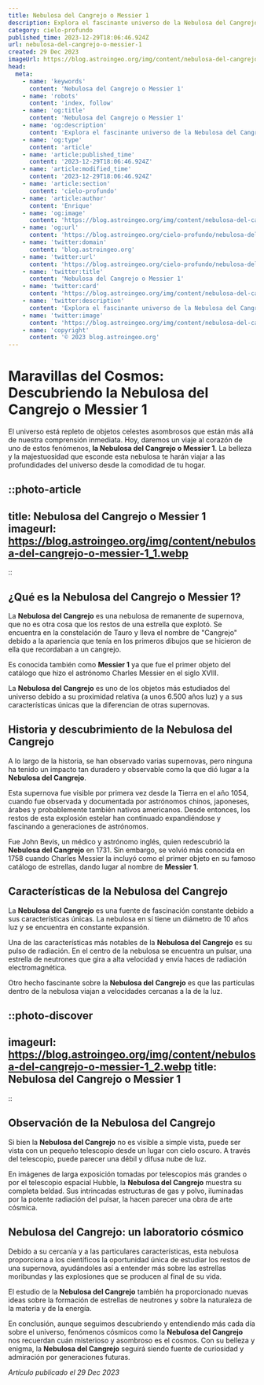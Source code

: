 ```yaml
---
title: Nebulosa del Cangrejo o Messier 1
description: Explora el fascinante universo de la Nebulosa del Cangrejo (M1). Descubre su origen, su estructura estelar y su impacto en la astronomía. ¡Únete ahora!
category: cielo-profundo
published_time: 2023-12-29T18:06:46.924Z
url: nebulosa-del-cangrejo-o-messier-1
created: 29 Dec 2023
imageUrl: https://blog.astroingeo.org/img/content/nebulosa-del-cangrejo-o-messier-1_3.webp
head:
  meta:
    - name: 'keywords'
      content: 'Nebulosa del Cangrejo o Messier 1'
    - name: 'robots'
      content: 'index, follow'
    - name: 'og:title'
      content: 'Nebulosa del Cangrejo o Messier 1'
    - name: 'og:description'
      content: 'Explora el fascinante universo de la Nebulosa del Cangrejo (M1). Descubre su origen, su estructura estelar y su impacto en la astronomía. ¡Únete ahora!'
    - name: 'og:type'
      content: 'article'
    - name: 'article:published_time'
      content: '2023-12-29T18:06:46.924Z'
    - name: 'article:modified_time'
      content: '2023-12-29T18:06:46.924Z'
    - name: 'article:section'
      content: 'cielo-profundo'
    - name: 'article:author'
      content: 'Enrique'
    - name: 'og:image'
      content: 'https://blog.astroingeo.org/img/content/nebulosa-del-cangrejo-o-messier-1_3.webp'
    - name: 'og:url'
      content: 'https://blog.astroingeo.org/cielo-profundo/nebulosa-del-cangrejo-o-messier-1'
    - name: 'twitter:domain'
      content: 'blog.astroingeo.org'
    - name: 'twitter:url'
      content: 'https://blog.astroingeo.org/cielo-profundo/nebulosa-del-cangrejo-o-messier-1'
    - name: 'twitter:title'
      content: 'Nebulosa del Cangrejo o Messier 1'
    - name: 'twitter:card'
      content: 'https://blog.astroingeo.org/img/content/nebulosa-del-cangrejo-o-messier-1_3.webp'
    - name: 'twitter:description'
      content: 'Explora el fascinante universo de la Nebulosa del Cangrejo (M1). Descubre su origen, su estructura estelar y su impacto en la astronomía. ¡Únete ahora!'
    - name: 'twitter:image'
      content: 'https://blog.astroingeo.org/img/content/nebulosa-del-cangrejo-o-messier-1_3.webp'
    - name: 'copyright'
      content: '© 2023 blog.astroingeo.org'
---
```

# **Maravillas del Cosmos: Descubriendo la Nebulosa del Cangrejo o Messier 1**

El universo está repleto de objetos celestes asombrosos que están más allá de nuestra comprensión inmediata. Hoy, daremos un viaje al corazón de uno de estos fenómenos, **la Nebulosa del Cangrejo o Messier 1**. La belleza y la majestuosidad que esconde esta nebulosa te harán viajar a las profundidades del universo desde la comodidad de tu hogar.

::photo-article
---
title: Nebulosa del Cangrejo o Messier 1
imageurl: https://blog.astroingeo.org/img/content/nebulosa-del-cangrejo-o-messier-1_1.webp
---
::

## **¿Qué es la Nebulosa del Cangrejo o Messier 1?**

La **Nebulosa del Cangrejo** es una nebulosa de remanente de supernova, que no es otra cosa que los restos de una estrella que explotó. Se encuentra en la constelación de Tauro y lleva el nombre de "Cangrejo" debido a la apariencia que tenía en los primeros dibujos que se hicieron de ella que recordaban a un cangrejo.

Es conocida también como **Messier 1** ya que fue el primer objeto del catálogo que hizo el astrónomo Charles Messier en el siglo XVIII.

La **Nebulosa del Cangrejo** es uno de los objetos más estudiados del universo debido a su proximidad relativa (a unos 6.500 años luz) y a sus características únicas que la diferencian de otras supernovas.

## **Historia y descubrimiento de la Nebulosa del Cangrejo**

A lo largo de la historia, se han observado varias supernovas, pero ninguna ha tenido un impacto tan duradero y observable como la que dió lugar a la **Nebulosa del Cangrejo**. 

Esta supernova fue visible por primera vez desde la Tierra en el año 1054, cuando fue observada y documentada por astrónomos chinos, japoneses, árabes y probablemente también nativos americanos. Desde entonces, los restos de esta explosión estelar han continuado expandiéndose y fascinando a generaciones de astrónomos.

Fue John Bevis, un médico y astrónomo inglés, quien redescubrió la **Nebulosa del Cangrejo** en 1731. Sin embargo, se volvió más conocida en 1758 cuando Charles Messier la incluyó como el primer objeto en su famoso catálogo de estrellas, dando lugar al nombre de **Messier 1**.

## **Características de la Nebulosa del Cangrejo**

La **Nebulosa del Cangrejo** es una fuente de fascinación constante debido a sus características únicas. La nebulosa en sí tiene un diámetro de 10 años luz y se encuentra en constante expansión. 

Una de las características más notables de la **Nebulosa del Cangrejo** es su pulso de radiación. En el centro de la nebulosa se encuentra un pulsar, una estrella de neutrones que gira a alta velocidad y envía haces de radiación electromagnética.

Otro hecho fascinante sobre la **Nebulosa del Cangrejo** es que las partículas dentro de la nebulosa viajan a velocidades cercanas a la de la luz. 


::photo-discover
---
imageurl: https://blog.astroingeo.org/img/content/nebulosa-del-cangrejo-o-messier-1_2.webp
title: Nebulosa del Cangrejo o Messier 1
---
::

## **Observación de la Nebulosa del Cangrejo**

Si bien la **Nebulosa del Cangrejo** no es visible a simple vista, puede ser vista con un pequeño telescopio desde un lugar con cielo oscuro. A través del telescopio, puede parecer una débil y difusa nube de luz.

En imágenes de larga exposición tomadas por telescopios más grandes o por el telescopio espacial Hubble, la **Nebulosa del Cangrejo** muestra su completa beldad. Sus intrincadas estructuras de gas y polvo, iluminadas por la potente radiación del pulsar, la hacen parecer una obra de arte cósmica.

## **Nebulosa del Cangrejo: un laboratorio cósmico**

Debido a su cercanía y a las particulares características, esta nebulosa proporciona a los científicos la oportunidad única de estudiar los restos de una supernova, ayudándoles así a entender más sobre las estrellas moribundas y las explosiones que se producen al final de su vida.

El estudio de la **Nebulosa del Cangrejo** también ha proporcionado nuevas ideas sobre la formación de estrellas de neutrones y sobre la naturaleza de la materia y de la energía.

En conclusión, aunque seguimos descubriendo y entendiendo más cada día sobre el universo, fenómenos cósmicos como la **Nebulosa del Cangrejo** nos recuerdan cuán misterioso y asombroso es el cosmos. Con su belleza y enigma, la **Nebulosa del Cangrejo** seguirá siendo fuente de curiosidad y admiración por generaciones futuras.

_Artículo publicado el 29 Dec 2023_